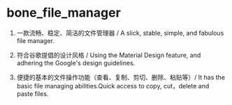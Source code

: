 # bone_file_manager

1. 一款流畅、稳定、简洁的文件管理器 / A slick, stable, simple, and fabulous file manager.

2. 符合谷歌提倡的设计风格 / Using the Material Design feature, and adhering the Google's design guidelines.

3. 便捷的基本的文件操作功能（查看、复制、剪切、删除、粘贴等）/ It has the basic file managing abilities.Quick access to copy, cut，delete and paste files.
